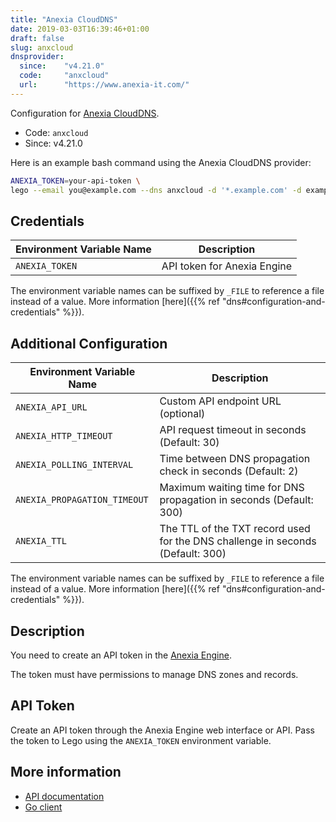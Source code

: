 ```yaml
---
title: "Anexia CloudDNS"
date: 2019-03-03T16:39:46+01:00
draft: false
slug: anxcloud
dnsprovider:
  since:    "v4.21.0"
  code:     "anxcloud"
  url:      "https://www.anexia-it.com/"
---
```


<!-- THIS DOCUMENTATION IS AUTO-GENERATED. PLEASE DO NOT EDIT. -->
<!-- providers/dns/anxcloud/anxcloud.toml -->
<!-- THIS DOCUMENTATION IS AUTO-GENERATED. PLEASE DO NOT EDIT. -->


Configuration for [Anexia CloudDNS](https://www.anexia-it.com/).


<!--more-->

- Code: `anxcloud`
- Since: v4.21.0


Here is an example bash command using the Anexia CloudDNS provider:

```bash
ANEXIA_TOKEN=your-api-token \
lego --email you@example.com --dns anxcloud -d '*.example.com' -d example.com run
```




## Credentials

| Environment Variable Name | Description |
|-----------------------|-------------|
| `ANEXIA_TOKEN` | API token for Anexia Engine |

The environment variable names can be suffixed by `_FILE` to reference a file instead of a value.
More information [here]({{% ref "dns#configuration-and-credentials" %}}).


## Additional Configuration

| Environment Variable Name | Description |
|--------------------------------|-------------|
| `ANEXIA_API_URL` | Custom API endpoint URL (optional) |
| `ANEXIA_HTTP_TIMEOUT` | API request timeout in seconds (Default: 30) |
| `ANEXIA_POLLING_INTERVAL` | Time between DNS propagation check in seconds (Default: 2) |
| `ANEXIA_PROPAGATION_TIMEOUT` | Maximum waiting time for DNS propagation in seconds (Default: 300) |
| `ANEXIA_TTL` | The TTL of the TXT record used for the DNS challenge in seconds (Default: 300) |

The environment variable names can be suffixed by `_FILE` to reference a file instead of a value.
More information [here]({{% ref "dns#configuration-and-credentials" %}}).

## Description

You need to create an API token in the [Anexia Engine](https://engine.anexia-it.com/).

The token must have permissions to manage DNS zones and records.

## API Token

Create an API token through the Anexia Engine web interface or API.
Pass the token to Lego using the `ANEXIA_TOKEN` environment variable.



## More information

- [API documentation](https://engine.anexia-it.com/docs/)
- [Go client](https://github.com/anexia-it/go-anxcloud)

<!-- THIS DOCUMENTATION IS AUTO-GENERATED. PLEASE DO NOT EDIT. -->
<!-- providers/dns/anxcloud/anxcloud.toml -->
<!-- THIS DOCUMENTATION IS AUTO-GENERATED. PLEASE DO NOT EDIT. -->
